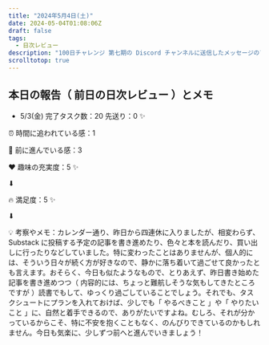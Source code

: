 ```yaml
---
title: "2024年5月4日(土)"
date: 2024-05-04T01:08:06Z
draft: false
tags:
  - 日次レビュー
description: "100日チャレンジ 第七期の Discord チャンネルに送信したメッセージのアーカイブ"
scrolltotop: true
---
```


## 本日の報告（ 前日の日次レビュー ）とメモ

- 5/3(金)
完了タスク数：20
先送り：0 ✨

⏰ 時間に追われている感：1

💪 前に進んでいる感：3

❤️ 趣味の充実度：5 ✨

⬇︎

🔥 満足度：5 ✨

⬇︎

💡 考察やメモ：カレンダー通り、昨日から四連休に入りましたが、相変わらず、Substack に投稿する予定の記事を書き進めたり、色々と本を読んだり、買い出しに行ったりなどしていました。特に変わったことはありませんが、個人的には、そういう日々が続く方が好きなので、静かに落ち着いて過ごせて良かったとも言えます。おそらく、今日も似たようなもので、とりあえず、昨日書き始めた記事を書き進めつつ（ 内容的には、ちょっと難航しそうな気もしてきたところですが ）読書でもして、ゆっくり過ごしていることでしょう。それでも、タスクシュートにプランを入れておけば、少しでも「 やるべきこと 」や「 やりたいこと 」に、自然と着手できるので、ありがたいですよね。むしろ、それが分かっているからこそ、特に不安を抱くこともなく、のんびりできているのかもしれません。今日も気楽に、少しずつ前へと進んでいきましょう！
